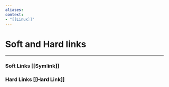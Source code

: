 ```yaml
---
aliases:
context:
- "[[Linux]]"
---
```


# Soft and Hard links

---
### Soft Links [[Symlink]]

### Hard Links [[Hard Link]]
